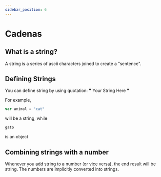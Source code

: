 ```yaml
---
sidebar_position: 6
---
```


# Cadenas

## What is a string?
A string is a series of ascii characters joined to create a "sentence".


## Defining Strings

You can define string by using quotation: **"** Your String Here **"**

For example,

```jsx
var animal = "cat"
```
will be a string, while

```jsx
gato
```
is an object


## Combining strings with a number

Whenever you add string to a number (or vice versa), the end result will be string. The numbers are implicitly converted into strings. 
